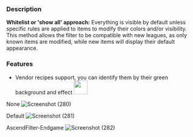 ### Description
**Whitelist or 'show all' approach:** Everything is visible by default unless specific rules are applied to items to modify their colors and/or visibility. This method allows the filter to be compatible with new leagues, as only known items are modified, while new items will display their default appearance.

### Features
- Vendor recipes support, you can identify them by their green background and effect <img src="https://github.com/user-attachments/assets/9938622c-40a8-4406-8195-7e45cdd60a8a" height="36px">


None
![Screenshot (280)](https://github.com/user-attachments/assets/31713ee5-d017-46b2-97af-b6808739ffc8)


Default
![Screenshot (281)](https://github.com/user-attachments/assets/ee8b59a9-59ac-49ec-b815-a79e3545d91d)


AscendFilter-Endgame
![Screenshot (282)](https://github.com/user-attachments/assets/5be08063-9359-4583-bd6c-2a6193b46d90)

